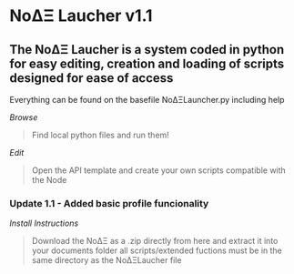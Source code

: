 # NoΔΞ Laucher v1.1

## The NoΔΞ Laucher is a system coded in python for easy editing, creation and loading of scripts designed for ease of access

Everything can be found on the basefile NoΔΞLauncher.py including help

_Browse_

> Find local python files and run them!

_Edit_

> Open the API template and create your own scripts compatible with the Node


### Update 1.1 - Added basic profile funcionality

_Install Instructions_

> Download the NoΔΞ as a .zip directly from here and extract it into your documents folder
> all scripts/extended fuctions must be in the same directory as the NoΔΞLaucher file
